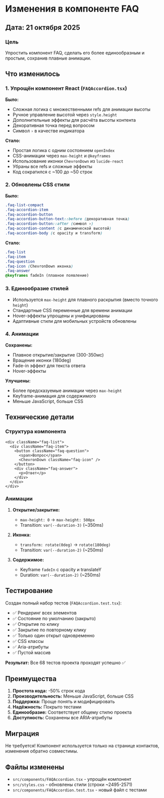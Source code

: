 # Изменения в компоненте FAQ

## Дата: 21 октября 2025

### Цель

Упростить компонент FAQ, сделать его более единообразным и простым, сохранив плавные анимации.

## Что изменилось

### 1. Упрощён компонент React (`FAQAccordion.tsx`)

**Было:**

- Сложная логика с множественными refs для анимации высоты
- Ручное управление высотой через `style.height`
- Дополнительные эффекты для расчёта высоты контента
- Декоративная точка перед вопросом
- Символ `›` в качестве индикатора

**Стало:**

- Простая логика с одним состоянием `openIndex`
- CSS-анимации через `max-height` и `@keyframes`
- Использование иконки `ChevronDown` из `lucide-react`
- Убраны все refs и сложные эффекты
- Код сократился с ~100 до ~50 строк

### 2. Обновлены CSS стили

**Было:**

```css
.faq-list-compact
.faq-accordion-item
.faq-accordion-button
.faq-accordion-button-text::before (декоративная точка)
.faq-accordion-button::after (символ ›)
.faq-accordion-content (с динамической высотой)
.faq-accordion-body (с opacity и transform)
```

**Стало:**

```css
.faq-list
.faq-item
.faq-question
.faq-icon (ChevronDown иконка)
.faq-answer
@keyframes fadeIn (плавное появление)
```

### 3. Единообразие стилей

- Используется `max-height` для плавного раскрытия (вместо точного `height`)
- Стандартные CSS переменные для времени анимации
- Hover-эффекты упрощены и унифицированы
- Адаптивные стили для мобильных устройств обновлены

### 4. Анимации

**Сохранены:**

- Плавное открытие/закрытие (300-350мс)
- Вращение иконки (180deg)
- Fade-in эффект для текста ответа
- Hover-эффекты

**Улучшены:**

- Более предсказуемые анимации через `max-height`
- Keyframe-анимация для содержимого
- Меньше JavaScript, больше CSS

## Технические детали

### Структура компонента

```tsx
<div className="faq-list">
  <div className="faq-item">
    <button className="faq-question">
      <span>Вопрос</span>
      <ChevronDown className="faq-icon" />
    </button>
    <div className="faq-answer">
      <p>Ответ</p>
    </div>
  </div>
</div>
```

### Анимации

1. **Открытие/закрытие:**
   - `max-height: 0` → `max-height: 500px`
   - Transition: `var(--duration-3)` (~350ms)

2. **Иконка:**
   - `transform: rotate(0deg)` → `rotate(180deg)`
   - Transition: `var(--duration-2)` (~250ms)

3. **Содержимое:**
   - Keyframe `fadeIn` с opacity и translateY
   - Duration: `var(--duration-2)` (~250ms)

## Тестирование

Создан полный набор тестов (`FAQAccordion.test.tsx`):

- ✅ Рендеринг всех элементов
- ✅ Состояние по умолчанию (закрыто)
- ✅ Открытие по клику
- ✅ Закрытие по повторному клику
- ✅ Только один открыт одновременно
- ✅ CSS классы
- ✅ Aria-атрибуты
- ✅ Пустой массив

**Результат:** Все 68 тестов проекта проходят успешно ✅

## Преимущества

1. **Простота кода:** -50% строк кода
2. **Производительность:** Меньше JavaScript, больше CSS
3. **Поддержка:** Проще понять и модифицировать
4. **Надёжность:** Покрыто тестами
5. **Единообразие:** Соответствует общему стилю проекта
6. **Доступность:** Сохранены все ARIA-атрибуты

## Миграция

Не требуется! Компонент используется только на странице контактов, изменения обратно совместимы.

## Файлы изменены

- `src/components/FAQAccordion.tsx` - упрощён компонент
- `src/styles.css` - обновлены стили (строки ~2495-2571)
- `src/components/FAQAccordion.test.tsx` - новый файл с тестами
